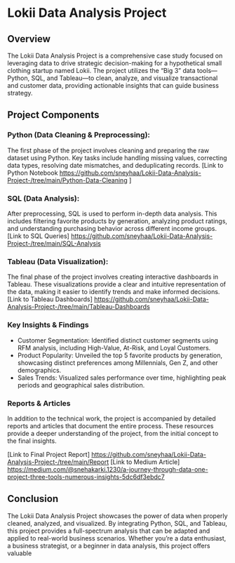 # Lokii Data Analysis Project

## Overview
The Lokii Data Analysis Project is a comprehensive case study focused on leveraging data to drive strategic decision-making for a hypothetical small clothing startup named Lokii. The project utilizes the “Big 3” data tools—Python, SQL, and Tableau—to clean, analyze, and visualize transactional and customer data, providing actionable insights that can guide business strategy.

## Project Components

### Python (Data Cleaning & Preprocessing):

The first phase of the project involves cleaning and preparing the raw dataset using Python. Key tasks include handling missing values, correcting data types, resolving date mismatches, and deduplicating records.
[Link to Python Notebook https://github.com/sneyhaa/Lokii-Data-Analysis-Project-/tree/main/Python-Data-Cleaning
]
### SQL (Data Analysis):

After preprocessing, SQL is used to perform in-depth data analysis. This includes filtering favorite products by generation, analyzing product ratings, and understanding purchasing behavior across different income groups.
[Link to SQL Queries] https://github.com/sneyhaa/Lokii-Data-Analysis-Project-/tree/main/SQL-Analysis

### Tableau (Data Visualization):

The final phase of the project involves creating interactive dashboards in Tableau. These visualizations provide a clear and intuitive representation of the data, making it easier to identify trends and make informed decisions.
[Link to Tableau Dashboards] https://github.com/sneyhaa/Lokii-Data-Analysis-Project-/tree/main/Tableau-Dashboards

### Key Insights & Findings

- Customer Segmentation: Identified distinct customer segments using RFM analysis, including High-Value, At-Risk, and Loyal Customers.
- Product Popularity: Unveiled the top 5 favorite products by generation, showcasing distinct preferences among Millennials, Gen Z, and other demographics.
- Sales Trends: Visualized sales performance over time, highlighting peak periods and geographical sales distribution.

### Reports & Articles
In addition to the technical work, the project is accompanied by detailed reports and articles that document the entire process. These resources provide a deeper understanding of the project, from the initial concept to the final insights.

[Link to Final Project Report] https://github.com/sneyhaa/Lokii-Data-Analysis-Project-/tree/main/Report
[Link to Medium Article] https://medium.com/@snehakarki.1230/a-journey-through-data-one-project-three-tools-numerous-insights-5dc6df3ebdc7

## Conclusion
The Lokii Data Analysis Project showcases the power of data when properly cleaned, analyzed, and visualized. By integrating Python, SQL, and Tableau, this project provides a full-spectrum analysis that can be adapted and applied to real-world business scenarios. Whether you’re a data enthusiast, a business strategist, or a beginner in data analysis, this project offers valuable
